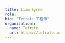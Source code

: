 ```yaml
---
title: Liam Byrne
role: 
bio: "Tetrate 工程师"
organizations:
- name: Tetrate
  url: https://tetrate.io
---
```


